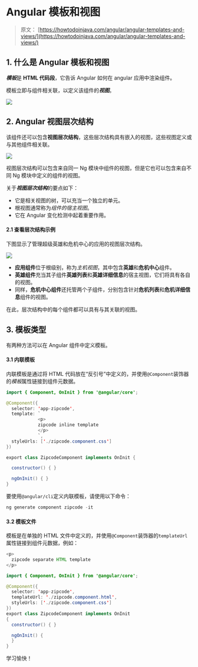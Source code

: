 # Angular 模板和视图

> 原文： [https://howtodoinjava.com/angular/angular-templates-and-views/](https://howtodoinjava.com/angular/angular-templates-and-views/)

## 1\. 什么是 Angular 模板和视图

***模板***是 **HTML 代码段**，它告诉 Angular 如何在 angular 应用中渲染组件。

模板立即与组件相关联，以定义该组件的***视图***。

[![](img/61fba45c1ee6100d970922263e8c048d.png)](https://howtodoinjava.com/wp-content/uploads/2018/11/template-and-views.png)

## 2\. Angular 视图层次结构

该组件还可以包含**视图层次结构**，这些层次结构具有嵌入的视图，这些视图定义或与其他组件相关联。

[![](img/abc8ae9783c2fd72c674dc1722b8e40e.png)](https://howtodoinjava.com/wp-content/uploads/2018/11/view-hierarchy.png)

视图层次结构可以包含来自同一 Ng 模块中组件的视图，但是它也可以包含来自不同 Ng 模块中定义的组件的视图。

关于***视图层次结构***的要点如下：

*   它是相关视图的树，可以充当一个独立的单元。
*   根视图通常称为*组件的宿主视图*。
*   它在 Angular 变化检测中起着重要作用。

#### 2.1 查看层次结构示例

下图显示了管理超级英雄和危机中心的应用的视图层次结构。

![](img/f0452e6343bd35d9a6dacef3d16865dd.png)

*   **应用组件**位于根级别，称为*主机视图*，其中包含**英雄**和**危机中心**组件。
*   **英雄组件**充当其子组件**英雄列表**和**英雄详细信息**的宿主视图，它们将具有各自的视图。
*   同样，**危机中心组件**还托管两个子组件，分别包含针对**危机列表**和**危机详细信息**组件的视图。

在此，层次结构中的每个组件都可以具有与其关联的视图。

## 3\. 模板类型

有两种方法可以在 Angular 组件中定义模板。

#### 3.1 内联模板

内联模板是通过将 HTML 代码放在“反引号”中定义的，并使用`@Component`装饰器的*模板*属性链接到组件元数据。

```java
import { Component, OnInit } from '@angular/core';

@Component({
  selector: 'app-zipcode',
  template: `
            <p>
            zipcode inline template
            </p>
            `,
  styleUrls: ['./zipcode.component.css']
})

export class ZipcodeComponent implements OnInit {

  constructor() { }

  ngOnInit() { }
}

```

要使用`@angular/cli`定义内联模板，请使用以下命令：

```java
ng generate component zipcode -it

```

#### 3.2 模板文件

模板是在单独的 HTML 文件中定义的，并使用`@Component`装饰器的`templateUrl`属性链接到组件元数据，例如：

```java
<p>
  zipcode separate HTML template
</p>

```

```java
import { Component, OnInit } from '@angular/core';

@Component({
  selector: 'app-zipcode',
  templateUrl: './zipcode.component.html',
  styleUrls: ['./zipcode.component.css']
})
export class ZipcodeComponent implements OnInit 
{
  constructor() { }

  ngOnInit() {
  }
}

```

学习愉快！